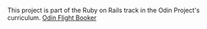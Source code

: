 This project is part of the Ruby on Rails track in the Odin Project's curriculum. <a href="http://www.theodinproject.com/courses/ruby-on-rails/lessons/building-advanced-forms">Odin Flight Booker</a>